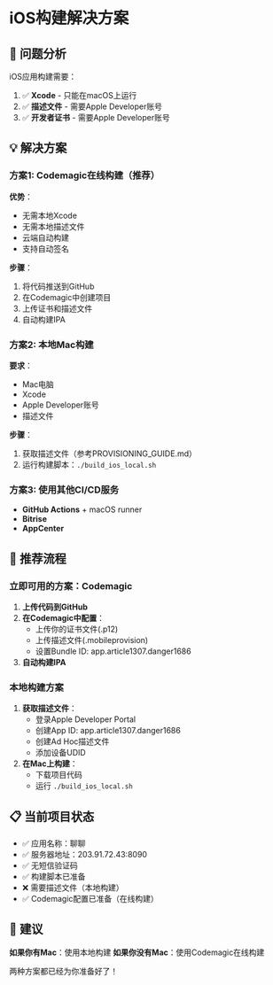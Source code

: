 # iOS构建解决方案

## 🎯 问题分析
iOS应用构建需要：
1. ✅ **Xcode** - 只能在macOS上运行
2. ✅ **描述文件** - 需要Apple Developer账号
3. ✅ **开发者证书** - 需要Apple Developer账号

## 💡 解决方案

### 方案1: Codemagic在线构建（推荐）
**优势**：
- 无需本地Xcode
- 无需本地描述文件
- 云端自动构建
- 支持自动签名

**步骤**：
1. 将代码推送到GitHub
2. 在Codemagic中创建项目
3. 上传证书和描述文件
4. 自动构建IPA

### 方案2: 本地Mac构建
**要求**：
- Mac电脑
- Xcode
- Apple Developer账号
- 描述文件

**步骤**：
1. 获取描述文件（参考PROVISIONING_GUIDE.md）
2. 运行构建脚本：`./build_ios_local.sh`

### 方案3: 使用其他CI/CD服务
- **GitHub Actions** + macOS runner
- **Bitrise**
- **AppCenter**

## 🚀 推荐流程

### 立即可用的方案：Codemagic
1. **上传代码到GitHub**
2. **在Codemagic中配置**：
   - 上传你的证书文件(.p12)
   - 上传描述文件(.mobileprovision)
   - 设置Bundle ID: app.article1307.danger1686
3. **自动构建IPA**

### 本地构建方案
1. **获取描述文件**：
   - 登录Apple Developer Portal
   - 创建App ID: app.article1307.danger1686
   - 创建Ad Hoc描述文件
   - 添加设备UDID
2. **在Mac上构建**：
   - 下载项目代码
   - 运行 `./build_ios_local.sh`

## 📋 当前项目状态
- ✅ 应用名称：聊聊
- ✅ 服务器地址：203.91.72.43:8090
- ✅ 无短信验证码
- ✅ 构建脚本已准备
- ❌ 需要描述文件（本地构建）
- ✅ Codemagic配置已准备（在线构建）

## 🎯 建议
**如果你有Mac**：使用本地构建
**如果你没有Mac**：使用Codemagic在线构建

两种方案都已经为你准备好了！
